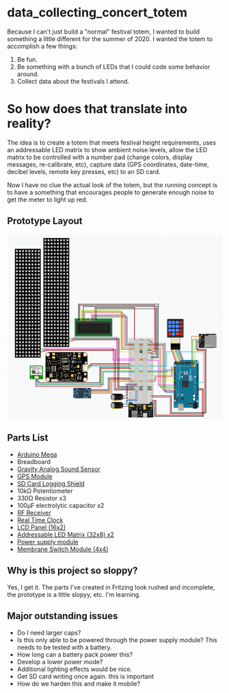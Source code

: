 # data_collecting_concert_totem

Because I can't just build a "normal" festival totem, I wanted to build something a little different for the summer of 2020.  I wanted the totem to accomplish a few things:

 1. Be fun.
 2. Be something with a bunch of LEDs that I could code some behavior around.
 3. Collect data about the festivals I attend.

# So how does that translate into reality?

The idea is to create a totem that meets festival height requirements, uses an addressable LED matrix to show ambient noise levels, allow the LED matrix to be controlled with a number pad (change colors, display messages, re-calibrate, etc), capture data (GPS coordinates, date-time, decibel levels, remote key presses, etc) to an SD card.

Now I have no clue the actual look of the totem, but the running concept is to have a something that encourages people to generate enough noise to get the meter to light up red.

## Prototype Layout
![Image of prototype](/images/diagram.PNG)

## Parts List

 - [Arduino Mega](https://www.elegoo.com/product/elegoo-mega-2560-r3-board-blue-atmega2560-atmega16u2-usb-cable/)
 - Breadboard
 - [Gravity Analog Sound Sensor](https://wiki.dfrobot.com/Gravity__Analog_Sound_Level_Meter_SKU_SEN0232)
 - [GPS Module](https://www.dfrobot.com/product-1302.html)
 - [SD Card Logging Shield](https://www.velleman.eu/products/view/?id=435522)
 - 10kΩ Potentiometer
 - 330Ω Resistor x3
 - 100µF electrolytic capacitor x2
 - [RF Receiver](https://arduinomodules.info/ky-022-infrared-receiver-module/)
 - [Real Time Clock](https://create.arduino.cc/projecthub/MisterBotBreak/how-to-use-a-real-time-clock-module-ds3231-bc90fe)
 - [LCD Panel (16x2)](http://wiki.sunfounder.cc/index.php?title=LCD1602_Module)
 - [Addressable LED Matrix (32x8) x2](https://www.btf-lighting.com/products/ws2812b-panel-screen-8-8-16-16-8-32-pixel-256-pixels-digital-flexible-led-programmed-individually-addressable-full-color-dc5v?variant=20203594612836)
 - [Power supply module](https://tinkersphere.com/power/379-breadboard-power-supply-module-33v-5v-arduino-raspberry-pi-compatible.html)
 - [Membrane Switch Module (4x4)](https://tinkersphere.com/buttons-switches/762-adhesive-keypad-membrane-matrix-3x4.html)

## Why is this project so sloppy?
Yes, I get it.  The parts I've created in Fritzing look rushed and incomplete, the prototype is a little slopyy, etc.  I'm learning.

## Major outstanding issues
- Do I need larger caps?
- Is this only able to be powered through the power supply module?  This needs to be tested with a battery.
- How long can a battery pack power this?
- Develop a lower power mode?
- Additional lighting effects would be nice.
- Get SD card writing once again.  this is important
- How do we harden this and make it mobile?